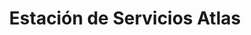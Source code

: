 ---
title: "Estación de Servicios Atlas"
url: /caracas/estacion-de-servicios-atlas-av-sucre/
shop: comodidad
---